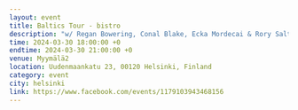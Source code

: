 ```yaml
---
layout: event
title: Baltics Tour - bistro
description: "w/ Regan Bowering, Conal Blake, Ecka Mordecai & Rory Salte"
time: 2024-03-30 18:00:00 +0
endtime: 2024-03-30 21:00:00 +0
venue: Myymälä2
location: Uudenmaankatu 23, 00120 Helsinki, Finland
category: event
city: helsinki
link: https://www.facebook.com/events/1179103943468156
---
```


